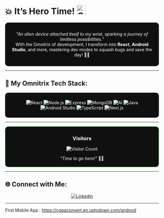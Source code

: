 

# 💥 **It’s Hero Time!** <img src="https://play-lh.googleusercontent.com/muwussmDegC4eLwdN-pc1VeaBEbIsKkDflXaml1HzgvWFpRZhIE2x6XGe-Si4f1Krg" alt="Omnitrix Icon" width="30" />

<div align="center" style="background-color: #101010; color: white; padding: 15px; border-radius: 10px;">

  *"An alien device attached itself to my wrist, sparking a journey of limitless possibilities."*  
  With the Omnitrix of development, I transform into **React**, **Android Studio**, and more, mastering dev modes to squash bugs and save the day! 🦸‍♂️

</div>

---

## 🔧 **My Omnitrix Tech Stack**:

<div align="center" style="background-color: #101010; color: white; padding: 10px; border-radius: 10px;">

![React](https://img.shields.io/badge/React-61DAFB?style=flat&logo=react&logoColor=black&color=00b140) 
![Node.js](https://img.shields.io/badge/Node.js-339933?style=flat&logo=node.js&logoColor=white&color=00b140) 
![Express](https://img.shields.io/badge/Express-000000?style=flat&logo=express&logoColor=white&color=00b140)
![MongoDB](https://img.shields.io/badge/MongoDB-47A248?style=flat&logo=mongodb&logoColor=white&color=00b140) 
![AI](https://img.shields.io/badge/AI-Blue?style=flat&logo=ai&logoColor=white&color=00b140)
![Java](https://img.shields.io/badge/Java-007396?style=flat&logo=java&logoColor=white&color=00b140)
![Android Studio](https://img.shields.io/badge/Android%20Studio-3DDC84?style=flat&logo=android&logoColor=white&color=00b140)
![TypeScript](https://img.shields.io/badge/TypeScript-007ACC?style=flat&logo=typescript&logoColor=white&color=00b140)
![Next.js](https://img.shields.io/badge/Next.js-000000?style=flat&logo=next.js&logoColor=white&color=00b140)

</div>

---

<div align="center" style="background-color: #101010; color: white; padding: 5px; border-radius: 10px; border:1px solid green;">

### **Visitors**  
![Visitor Count](https://profile-counter.glitch.me/YourGitHubUsername/count.svg)

*"Time to go hero!"* 🦸‍♂️  

</div>

---

## 🌐 **Connect with Me**:
<div align="center">

[![LinkedIn](https://img.shields.io/badge/LinkedIn-0077B5?style=flat&logo=linkedin&logoColor=white&color=00b140)](https://www.linkedin.com/in/skksharif) 

</div>

---


First Mobile App : https://cgpaconvert.en.uptodown.com/android
